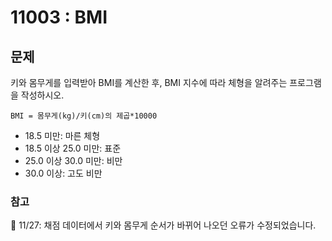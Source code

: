 # 11003 : BMI

## 문제
키와 몸무게를 입력받아 BMI를 계산한 후,
BMI 지수에 따라 체형을 알려주는 프로그램을 작성하시오.

```
BMI = 몸무게(kg)/키(cm)의 제곱*10000
```

* 18.5 미만: 마른 체형
* 18.5 이상 25.0 미만: 표준
* 25.0 이상 30.0 미만: 비만
* 30.0 이상: 고도 비만



### 참고
📢 11/27: 채점 데이터에서 키와 몸무게 순서가 바뀌어 나오던 오류가 수정되었습니다.